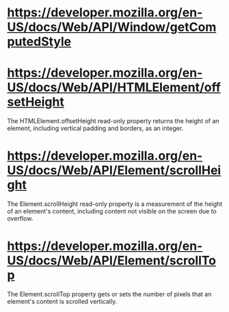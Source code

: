 # https://developer.mozilla.org/en-US/docs/Web/API/Window/getComputedStyle

# https://developer.mozilla.org/en-US/docs/Web/API/HTMLElement/offsetHeight
The HTMLElement.offsetHeight read-only property returns the height of an element, including vertical padding and borders, as an integer.

# https://developer.mozilla.org/en-US/docs/Web/API/Element/scrollHeight
The Element.scrollHeight read-only property is a measurement of the height of an element's content, including content not visible on the screen due to overflow.

# https://developer.mozilla.org/en-US/docs/Web/API/Element/scrollTop
The Element.scrollTop property gets or sets the number of pixels that an element's content is scrolled vertically.